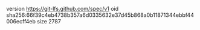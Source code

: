 version https://git-lfs.github.com/spec/v1
oid sha256:66f39c4eb4738b357a6d0335632e37d45b868a0b11871344ebbf44006ecff4eb
size 2787

